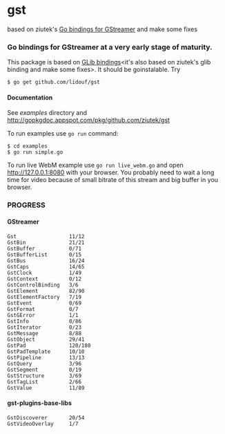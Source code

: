 # gst
based on ziutek's [Go bindings for GStreamer](https://github.com/ziutek/gst) and make some fixes

### Go bindings for GStreamer at a very early stage of maturity.

This package is based on [GLib bindings](https://github.com/lidouf/glib)<it's also based on ziutek's glib binding and make some fixes>. It
should be goinstalable. Try

    $ go get github.com/lidouf/gst

#### Documentation

See *examples* directory and http://gopkgdoc.appspot.com/pkg/github.com/ziutek/gst

To run examples use `go run` command:

	$ cd examples
	$ go run simple.go

To run live WebM example use `go run live_webm.go` and open
http://127.0.0.1:8080 with your browser. You probably need to wait a long time
for video because of small bitrate of this stream and big buffer in you browser.

### PROGRESS
#### GStreamer
    Gst                 11/12
    GstBin              21/21
    GstBuffer           0/71
    GstBufferList       0/15
    GstBus              16/24
    GstCaps             14/65
    GstClock            1/49
    GstContext          0/12
    GstControlBinding   3/6
    GstElement          82/90
    GstElementFactory   7/19
    GstEvent            0/69
    GstFormat           0/7
    GstGError           1/1
    GstInfo             0/86
    GstIterator         0/23
    GstMessage          8/88
    GstObject           29/41
    GstPad              120/180
    GstPadTemplate      10/10
    GstPipeline         13/13
    GstQuery            3/96
    GstSegment          0/19
    GstStructure        3/69
    GstTagList          2/66
    GstValue            11/89
#### gst-plugins-base-libs
    GstDiscoverer       20/54
    GstVideoOverlay     1/7